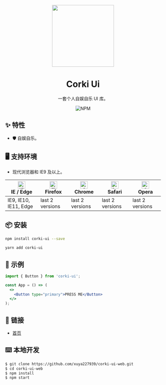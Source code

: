 <p align="center">
    <a href="https://downfuture.com">
        <img width="200" src="https://sight-world.oss-cn-hangzhou.aliyuncs.com/images/favicon.png">
    </a>
</p>

<h1 align="center">Corki Ui</h1>

<div align="center">

一套个人自娱自乐 UI 库。

![NPM](https://img.shields.io/badge/npm-1.9.2-blue)

</div>

## ✨ 特性
- 🛡 自娱自乐。

## 🖥 支持环境

- 现代浏览器和 IE9 及以上。

| [<img src="https://raw.githubusercontent.com/alrra/browser-logos/master/src/edge/edge_48x48.png" alt="IE / Edge" width="24px" height="24px" />](http://godban.github.io/browsers-support-badges/)</br>IE / Edge | [<img src="https://raw.githubusercontent.com/alrra/browser-logos/master/src/firefox/firefox_48x48.png" alt="Firefox" width="24px" height="24px" />](http://godban.github.io/browsers-support-badges/)</br>Firefox | [<img src="https://raw.githubusercontent.com/alrra/browser-logos/master/src/chrome/chrome_48x48.png" alt="Chrome" width="24px" height="24px" />](http://godban.github.io/browsers-support-badges/)</br>Chrome | [<img src="https://raw.githubusercontent.com/alrra/browser-logos/master/src/safari/safari_48x48.png" alt="Safari" width="24px" height="24px" />](http://godban.github.io/browsers-support-badges/)</br>Safari | [<img src="https://raw.githubusercontent.com/alrra/browser-logos/master/src/opera/opera_48x48.png" alt="Opera" width="24px" height="24px" />](http://godban.github.io/browsers-support-badges/)</br>Opera |
| --- | --- | --- | --- | --- |
| IE9, IE10, IE11, Edge | last 2 versions | last 2 versions | last 2 versions | last 2 versions |

## 📦 安装

```bash
npm install corki-ui --save
```

```bash
yarn add corki-ui
```

## 🔨 示例

````jsx
import { Button } from 'corki-ui';

const App = () => (
  <>
    <Button type="primary">PRESS ME</Button>
  </>
);
````

## 🔗 链接

- [首页](https://downfuture.com)

## ⌨️ 本地开发

```bash
$ git clone https://github.com/xuya227939/corki-ui-web.git
$ cd corki-ui-web
$ npm install
$ npm start
```
